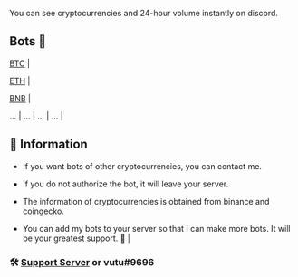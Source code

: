 You can see cryptocurrencies and 24-hour volume instantly on discord.

## Bots 🤖

[BTC](https://discord.com/api/oauth2/authorize?client_id=947772389712859177&permissions=201326592&scope=bot) |

[ETH](https://discord.com/api/oauth2/authorize?client_id=949021478152699934&permissions=201326592&scope=bot) |

[BNB](https://discord.com/api/oauth2/authorize?client_id=949021539121123350&permissions=201326592&scope=bot) |

... |
... |
... |
... |

## 📌 Information
- If you want bots of other cryptocurrencies, you can contact me.

- If you do not authorize the bot, it will leave your server.

- The information of cryptocurrencies is obtained from binance and coingecko.

- You can add my bots to your server so that I can make more bots. It will be your greatest support. 💜 |

### 🛠 [Support Server](https://discord.gg/kaMmhpA9Qg) or vutu#9696
